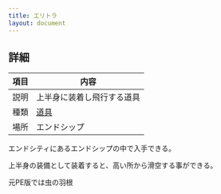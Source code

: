 ```yaml
---
title: エリトラ
layout: document
---
```

## 詳細

|項目|内容|
|---|---|
|説明|上半身に装着し飛行する道具|
|種類|[道具](道具)|
|場所|エンドシップ|

エンドシティにあるエンドシップの中で入手できる。

上半身の装備として装着すると、高い所から滑空する事ができる。

元PE版では虫の羽根
